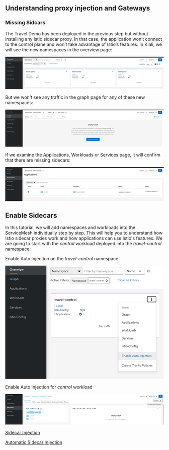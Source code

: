 ## Understanding proxy injection and Gateways
### Missing Sidcars
The Travel Demo has been deployed in the previous step but without installing any Istio sidecar proxy.
In that case, the application won’t connect to the control plane and won’t take advantage of Istio’s features.
In Kiali, we will see the new namespaces in the overview page:

![Overview](./images/overview.png)

But we won't see any traffic in the graph page for any of these new namespaces:

![Empty Graph](./images/empty-graph.png)

If we examine the Applications, Workloads or Services page, it will confirm that there are missing sidecars:

![Missing Sidecar](./images/missing-sidecar.png)

## Enable Sidecars

In this tutorial, we will add namespaces and workloads into the ServiceMesh individually step by step.
This will help you to understand how Istio sidecar proxies work and how applications can use Istio's features.
We are going to start with the *control* workload deployed into the *travel-control* namespace:

Enable Auto Injection on the *travel-control* namespace

![Enable Auto Injection per Namespace](./images/travel-control-namespace.png)

Enable Auto Injection for *control* workload

![Enable Auto Injection per Workkload](./images/control-workload.png)

[Sidecar Injection](https://docs.openshift.com/container-platform/4.11/service_mesh/v2x/prepare-to-deploy-applications-ossm.html)

[Automatic Sidecar Injection](https://docs.openshift.com/container-platform/4.11/service_mesh/v2x/prepare-to-deploy-applications-ossm.html)
